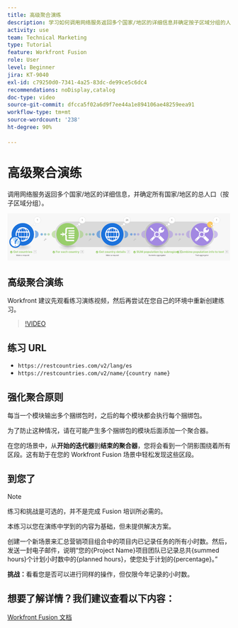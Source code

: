 ```yaml
---
title: 高级聚合演练
description: 学习如何调用网络服务返回多个国家/地区的详细信息并确定按子区域分组的人口，一切尽在  [!DNL Adobe Workfront Fusion]。
activity: use
team: Technical Marketing
type: Tutorial
feature: Workfront Fusion
role: User
level: Beginner
jira: KT-9040
exl-id: c79250d0-7341-4a25-83dc-de99ce5c6dc4
recommendations: noDisplay,catalog
doc-type: video
source-git-commit: dfcca5f02a6d9f7ee44a1e894106ae48259eea91
workflow-type: tm+mt
source-wordcount: '238'
ht-degree: 90%

---
```


# 高级聚合演练

调用网络服务返回多个国家/地区的详细信息，并确定所有国家/地区的总人口（按子区域分组）。

![Fusion 场景的图像](assets/iteration-and-aggregation-3.png)

## 高级聚合演练

Workfront 建议先观看练习演练视频，然后再尝试在您自己的环境中重新创建练习。

>[!VIDEO](https://video.tv.adobe.com/v/335281/?quality=12&learn=on&enablevpops)

## 练习 URL

* `https://restcountries.com/v2/lang/es`
* `https://restcountries.com/v2/name/{country name}`



## 强化聚合原则

每当一个模块输出多个捆绑包时，之后的每个模块都会执行每个捆绑包。

为了防止这种情况，请在可能产生多个捆绑包的模块后面添加一个聚合器。

在您的场景中，从&#x200B;**开始的迭代器**&#x200B;到&#x200B;**结束的聚合器**，您将会看到一个阴影围绕着所有区段。这有助于在您的 Workfront Fusion 场景中轻松发现这些区段。

## 到您了

>[!NOTE]
>
>练习和挑战是可选的，并不是完成 Fusion 培训所必需的。

本练习以您在演练中学到的内容为基础，但未提供解决方案。

创建一个新场景来汇总营销项目组合中的项目内已记录任务的所有小时数。然后，发送一封电子邮件，说明“您的{Project Name}项目团队已记录总共{summed hours}个计划小时数中的{planned hours}，使您处于计划的{percentage}。”

**挑战：**&#x200B;看看您是否可以进行同样的操作，但仅限今年记录的小时数。

## 想要了解详情？我们建议查看以下内容：

[Workfront Fusion 文档](https://experienceleague.adobe.com/zh-hans/docs/workfront-fusion/using/get-started-with-fusion/understand-workfront-fusion/workfront-fusion-overview)
